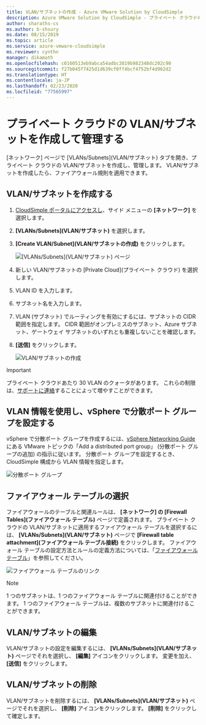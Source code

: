 ```yaml
---
title: VLAN/サブネットの作成 - Azure VMware Solution by CloudSimple
description: Azure VMware Solution by CloudSimple - プライベート クラウドの VLAN/サブネットを作成して管理し、ファイアウォール規則を適用する方法について説明します。
author: sharaths-cs
ms.author: b-shsury
ms.date: 08/15/2019
ms.topic: article
ms.service: azure-vmware-cloudsimple
ms.reviewer: cynthn
manager: dikamath
ms.openlocfilehash: c0160513eb9abca54adbc3819b982348dc202c90
ms.sourcegitcommit: f27b045f7425d1d639cf0ff4bcf4752bf4d962d2
ms.translationtype: HT
ms.contentlocale: ja-JP
ms.lasthandoff: 02/23/2020
ms.locfileid: "77565997"
---
```

# <a name="create-and-manage-vlanssubnets-for-your-private-clouds"></a>プライベート クラウドの VLAN/サブネットを作成して管理する

[ネットワーク] ページで [VLANs/Subnets]\(VLAN/サブネット\) タブを開き、プライベート クラウドの VLAN/サブネットを作成し、管理します。 VLAN/サブネットを作成したら、ファイアウォール規則を適用できます。

## <a name="create-a-vlansubnet"></a>VLAN/サブネットを作成する

1. [CloudSimple ポータルにアクセスし](access-cloudsimple-portal.md)、サイド メニューの **[ネットワーク]** を選択します。
2. **[VLANs/Subnets]\(VLAN/サブネット\)** を選択します。
3. **[Create VLAN/Subnet]\(VLAN/サブネットの作成\)** をクリックします。

    ![[VLANs/Subnets]\(VLAN/サブネット\) ページ](media/vlan-subnet-page.png)

4. 新しい VLAN/サブネットの [Private Cloud]\(プライベート クラウド\) を選択します。
5. VLAN ID を入力します。
6. サブネット名を入力します。
7. VLAN (サブネット) でルーティングを有効にするには、サブネットの CIDR 範囲を指定します。 CIDR 範囲がオンプレミスのサブネット、Azure サブネット、ゲートウェイ サブネットのいずれとも重複しないことを確認します。
8. **[送信]** をクリックします。

    ![VLAN/サブネットの作成](media/create-new-vlan-subnet-details.png)


> [!IMPORTANT]
> プライベート クラウドあたり 30 VLAN のクォータがあります。 これらの制限は、[サポートに連絡](https://portal.azure.com/#blade/Microsoft_Azure_Support/HelpAndSupportBlade/newsupportrequest)することによって増やすことができます。

## <a name="use-vlan-information-to-set-up-a-distributed-port-group-in-vsphere"></a>VLAN 情報を使用し、vSphere で分散ポート グループを設定する

vSphere で分散ポート グループを作成するには、<a href="https://docs.vmware.com/en/VMware-vSphere/6.5/vsphere-esxi-vcenter-server-65-networking-guide.pdf" target="_blank">vSphere Networking Guide</a> にある VMware トピックの「Add a distributed port group」 (分散ポート グループの追加) の指示に従います。 分散ポート グループを設定するとき、CloudSimple 構成から VLAN 情報を指定します。

![分散ポート グループ](media/distributed-port-group.png)

## <a name="select-a-firewall-table"></a>ファイアウォール テーブルの選択

ファイアウォールのテーブルと関連ルールは、 **[ネットワーク] の [Firewall Tables]\(ファイアウォール テーブル\)** ページで定義されます。 プライベート クラウドの VLAN/サブネットに適用するファイアウォール テーブルを選択するには、 **[VLANs/Subnets]\(VLAN/サブネット\)** ページで **[Firewall table attachment]\(ファイアウォール テーブル接続\)** をクリックします。 ファイアウォール テーブルの設定方法とルールの定義方法については、「[ファイアウォール テーブル](firewall.md)」を参照してください。

![ファイアウォール テーブルのリンク](media/vlan-subnet-firewall-link.png)

> [!NOTE]
> 1 つのサブネットは、1 つのファイアウォール テーブルに関連付けることができます。 1 つのファイアウォール テーブルは、複数のサブネットに関連付けることができます。

## <a name="edit-a-vlansubnet"></a>VLAN/サブネットの編集

VLAN/サブネットの設定を編集するには、 **[VLANs/Subnets]\(VLAN/サブネット\)** ページでそれを選択し、 **[編集]** アイコンをクリックします。 変更を加え、 **[送信]** をクリックします。

## <a name="delete-a-vlansubnet"></a>VLAN/サブネットの削除

VLAN/サブネットを削除するには、 **[VLANs/Subnets]\(VLAN/サブネット\)** ページでそれを選択し、 **[削除]** アイコンをクリックします。 **[削除]** をクリックして確定します。
